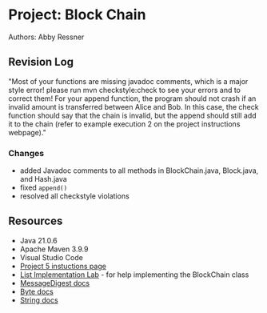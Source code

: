 # Project: Block Chain

Authors: Abby Ressner

## Revision Log

"Most of your functions are missing javadoc comments, which is a major style error! please run mvn checkstyle:check to see your errors and to correct them!  For your append function, the program should not crash if an invalid amount is transferred between Alice and Bob. In this case, the check function should say that the chain is invalid, but the append should still add it to the chain (refer to example execution 2 on the project instructions webpage)."

### Changes

* added Javadoc comments to all methods in BlockChain.java, Block.java, and Hash.java
* fixed `append()`
* resolved all checkstyle violations

## Resources

* Java 21.0.6
* Apache Maven 3.9.9
* Visual Studio Code
* [Project 5 instuctions page](https://osera.cs.grinnell.edu/ttap/data-structures-labs/block-chain.html)
* [List Implementation Lab](https://osera.cs.grinnell.edu/ttap/data-structures-labs/list-implementation.html#list-implementation) - for help implementing the BlockChain class
* [MessageDigest docs](https://docs.oracle.com/javase/8/docs/api/java/security/MessageDigest.html)
* [Byte docs](https://docs.oracle.com/javase/8/docs/api/java/lang/Byte.html#toUnsignedInt-byte-)
* [String docs](https://docs.oracle.com/javase/8/docs/api/java/lang/String.html#format-java.lang.String-java.lang.Object...-)